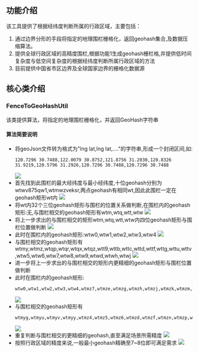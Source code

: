 
## 功能介绍
该工具提供了根据经纬度判断所属的行政区域，主要包括：

1) 通过边界分形的手段将指定的地理围栏栅格化，返回geohash集合,及数据压缩算法。
2) 提供全球行政区域的高精度围栏,根据功能1生成geohash栅栏格,并提供低时间复杂度与低空间复杂度的根据经纬度判断所属行政区域的方法
3) 目前提供中国省市区边界及全球国家边界的栅格化数据源

## 核心类介绍
### FenceToGeoHashUtil
该类提供算法，将指定的地理围栏栅格化，并返回GeoHash字符串
#### 算法简要说明
+ 将geoJson文件转为格式为"lng lat,lng lat,...."的字符串,形成一个封闭区间,如:
  ```
  120.7296 30.7488,122.0079 30.8752,121.8756 31.2030,120.8326 31.9219,120.5796 31.2926,120.7296 30.7488,120.7296 30.7488
  ```
  ![](http://fwhospitalgk.top:8080/img/6/e/6eaa3879e4ad5d56f483fe71b3b9ce2c.png)
+ 首先找到此围栏的最大经纬度与最小经纬度,十位geohash分别为wtwv875qw1,wtmwzveksr,两点geohash有相同wt,因此此围栏一定在geohash矩形wt内
  ![](http://fwhospitalgk.top:8080/img/0/1/01fa322159565d32d54125a96320d96b.png)
+ 将wt内32个三位geohash矩形与围栏的位置关系做判断,在围栏内的geohash矩形:无,与围栏相交的geohash矩形有wtm,wtq,wtt,wtw
  ![](http://fwhospitalgk.top:8080/img/7/c/7c754a7b99461008d907ccd032a22c36.png)
+ 将上一步求出的与围栏相交的矩形wtm,wtq,wtt,wtw内四位geohash矩形与围栏位置做判断
  ![](http://fwhospitalgk.top:8080/img/a/a/aa9422da687282aba2f3e55d91636df1.png)
+ 此时在围栏内的geohash矩形:wtw0,wtw1,wtw2,wtw3,wtw4
  ![](http://fwhospitalgk.top:8080/img/3/b/3ba2913fda34d7991be9b19fbd6ea38f.png)
+ 与围栏相交的geohash矩形有wtmy,wtmz,wtqp,wtqr,wtqx,wtqz,wtt9,wttb,wttc,wttd,wttf,wttg,wttu,wttv,wtw5,wtw6,wtw7,wtw8,wtw9,wtwd,wtwh,wtwj
  ![](http://fwhospitalgk.top:8080/img/7/9/79604fc9afbe84f7af72e7360eaffaa6.png)
+ 进一步将上一步求出的与围栏相交的矩形内更精细的geohash矩形与围栏位置做判断
+ 此时在围栏内的geohash矩形:
  ```
  wtw0,wtw1,wtw2,wtw3,wtw4,wtmz7,wtmze,wtmzg,wtmzh,wtmzj,wtmzk,wtmzm,wtmzq,wtmzr,wtmzs,wtmzt,wtmzu,wtmzv,wtmzw,wtmzx,wtmzy,wtmzz,wtqp2,wtqp3,wtqp6,wtqp7,wtqp8,wtqp9,wtqpb,wtqpc,wtqpd,wtqpe,wtqpf,wtqpg,wtqpk,wtqpm,wtqpq,wtqpr,wtqps,wtqpt,wtqpu,wtqpv,wtqpw,wtqpx,wtqpy,wtqpz,wtqr8,wtqr9,wtqrb,wtqrc,wtqrd,wtqre,wtqrf,wtqrg,wtqrs,wtqrt,wtqru,wtqrv,wtqrw,wtqrx,wtqry,wtqrz,wtqx8,wtqx9,wtqxb,wtqxc,wtqxf,wtqxg,wtqxu,wtqxv,wtqxy,wttb5,wttb6,wttb7,wttbd,wttbe,wttbf,wttbg,wttbh,wttbj,wttbk,wttbm,wttbn,wttbp,wttbq,wttbr,wttbs,wttbt,wttbu,wttbv,wttbw,wttbx,wttby,wttbz,wttc1,wttc3,wttc4,wttc5,wttc6,wttc7,wttc9,wttcc,wttcd,wttce,wttcf,wttcg,wttch,wttcj,wttck,wttcm,wttcn,wttcp,wttcq,wttcr,wttcs,wttct,wttcu,wttcv,wttcw,wttcx,wttcy,wttcz,wttf1,wttf3,wttf4,wttf5,wttf6,wttf7,wttfd,wttfe,wttff,wttfg,wttfh,wttfj,wttfk,wttfm,wttfn,wttfp,wttfq,wttfr,wttfs,wttft,wttfu,wttfv,wttfw,wttfx,wttfy,wttfz,wttg4,wttg5,wttg7,wttge,wttgh,wttgj,wttgk,wttgm,wttgn,wttgp,wttgq,wttgr,wttgs,wttgt,wttgu,wttgv,wttgw,wttgx,wttgy,wttgz,wttuh,wttuj,wttuk,wttum,wttun,wttup,wttuq,wttur,wttut,wttuv,wttuw,wttux,wttuy,wttuz,wttvn,wtw50,wtw51,wtw52,wtw53,wtw54,wtw55,wtw56,wtw57,wtw58,wtw59,wtw5b,wtw5c,wtw5d,wtw5e,wtw5f,wtw5g,wtw5h,wtw5j,wtw5k,wtw5m,wtw5n,wtw5p,wtw5q,wtw5r,wtw5s,wtw5t,wtw5u,wtw5v,wtw5w,wtw5x,wtw60,wtw61,wtw62,wtw63,wtw64,wtw65,wtw66,wtw67,wtw68,wtw69,wtw6b,wtw6c,wtw6d,wtw6e,wtw6f,wtw6g,wtw6h,wtw6j,wtw6k,wtw6m,wtw6n,wtw6p,wtw6q,wtw6s,wtw6t,wtw70,wtw71,wtw72,wtw74,wtw80,wtw81,wtw82,wtw83,wtw84,wtw85,wtw86,wtw87,wtw88,wtw89,wtw8b,wtw8c,wtw8d,wtw8e,wtw8f,wtw8g,wtw8h,wtw8j,wtw8k,wtw8m,wtw8n,wtw8s,wtw8t,wtw8u,wtw8v,wtw90,wtw91,wtw92,wtw93,wtw94,wtw95,wtw96,wtw97,wtw98,wtw99,wtw9d,wtw9h,wtw9k,wtwd0,wtwh0,wtwh1,wtwh2,wtwh3,wtwh4,wtwh5,wtwh6,wtwh8,wtwh9,wtwhb,wtwhh
  ```
  ![](http://fwhospitalgk.top:8080/img/3/1/3139e52a1b8087952253c9362b82337b.png)
+ 与围栏相交的geohash矩形有
  ```
  wtmyg,wtmyu,wtmyv,wtmyy,wtmz4,wtmz5,wtmz6,wtmzd,wtmzf,wtmzn,wtmzp,wtqp0,wtqp1,wtqp4,wtqp5,wtqph,wtqpj,wtqpn,wtqpp,wtqr0,wtqr2,wtqr3,wtqr6,wtqr7,wtqrk,wtqrm,wtqrq,wtqrr,wtqx2,wtqx3,wtqx6,wtqxd,wtqxe,wtqxs,wtqxt,wtqxw,wtqxx,wtqxz,wtqz8,wtqzb,wtt9z,wttb1,wttb3,wttb4,wttb9,wttbb,wttbc,wttc0,wttc2,wttc8,wttcb,wttdp,wttf0,wttf2,wttf8,wttf9,wttfc,wttg1,wttg3,wttg6,wttgd,wttgf,wttgg,wttu5,wttu7,wttue,wttus,wttuu,wttvh,wttvj,wttvm,wttvp,wttvq,wttvr,wttvt,wttvw,wtw5y,wtw5z,wtw6r,wtw6u,wtw6v,wtw6w,wtw6x,wtw6y,wtw73,wtw75,wtw76,wtw77,wtw78,wtw79,wtw7b,wtw7h,wtw8p,wtw8q,wtw8r,wtw8w,wtw8y,wtw9b,wtw9c,wtw9e,wtw9f,wtw9g,wtw9j,wtw9m,wtw9n,wtw9s,wtw9t,wtwd1,wtwd2,wtwd3,wtwd4,wtwh7,wtwhc,wtwhd,wtwhe,wtwhf,wtwhj,wtwhk,wtwhm,wtwhn,wtwj0,wtwj1
  ```
  ![](http://fwhospitalgk.top:8080/img/0/1/01ae005059aab3b47abc0653e52b244a.png)
+ 重复判断与围栏相交的更精细的geohash,直至满足场景所需精度
  ![](http://fwhospitalgk.top:8080/img/b/e/be2ab21c4b445b0c2aa8463a7ac0933c.png)
+ 按照行政区域的精度来说,一般最小geohash精确至7~8位即可满足需求
  ![](http://fwhospitalgk.top:8080/img/0/5/05da219296bcf4af1abc1b3c4874810c.png)

